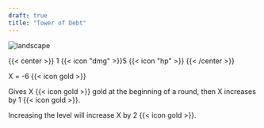 ```yaml
---
draft: true
title: "Tower of Debt"
---
```


![landscape](/images/towers/towerS_69.png)

{{< center >}}
1 {{< icon "dmg" >}}5 {{< icon "hp" >}}
{{< /center >}}

X = -6 {{< icon gold >}}

Gives X {{< icon gold >}} gold at the beginning of a round, then X increases by 1 {{< icon gold >}}.

Increasing the level will increase X by 2 {{< icon gold >}}.